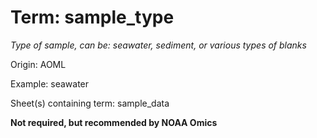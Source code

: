 # Term: sample_type

*Type of sample, can be: seawater, sediment, or various types of blanks*

Origin: AOML

Example: seawater

Sheet(s) containing term: sample_data

**Not required, but recommended by NOAA Omics**